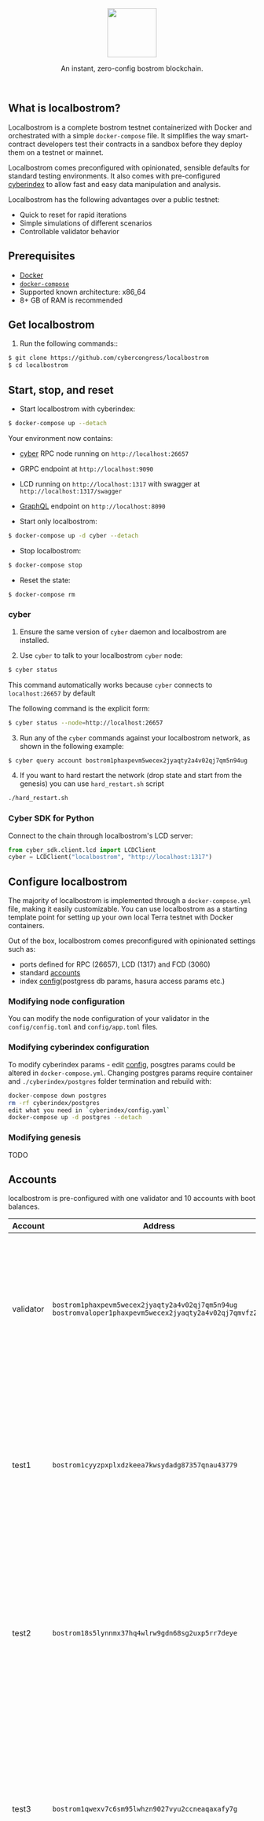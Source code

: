 <p>&nbsp;</p>
<p align="center">
<img src="https://cyb.ai/large-green.28aa247dfc.png" width=100>
</p>

<p align="center">
An instant, zero-config bostrom blockchain.
</p>

<br/>

## What is localbostrom?

Localbostrom is a complete bostrom testnet containerized with Docker and orchestrated with a simple `docker-compose` file. It simplifies the way smart-contract developers test their contracts in a sandbox before they deploy them on a testnet or mainnet.

Localbostrom comes preconfigured with opinionated, sensible defaults for standard testing environments. It also comes with pre-configured [cyberindex](https://github.com/cybercongress/cyberindex) to allow fast and easy data manipulation and analysis.

Localbostrom has the following advantages over a public testnet:

- Quick to reset for rapid iterations
- Simple simulations of different scenarios
- Controllable validator behavior

## Prerequisites

- [Docker](https://www.docker.com/)
- [`docker-compose`](https://github.com/docker/compose)
- Supported known architecture: x86_64
- 8+ GB of RAM is recommended

## Get localbostrom

1. Run the following commands::

```sh
$ git clone https://github.com/cybercongress/localbostrom
$ cd localbostrom
```

## Start, stop, and reset

- Start localbostrom with cyberindex:

```sh
$ docker-compose up --detach
```

Your environment now contains:

- [cyber](https://github.com/cybercongress/go-cyber) RPC node running on `http://localhost:26657`
- GRPC endpoint at `http://localhost:9090`
- LCD running on `http://localhost:1317` with swagger at `http://localhost:1317/swagger`
- [GraphQL](https://hasura.io/docs/latest/graphql/core/index/) endpoint on `http://localhost:8090`

- Start only localbostrom:

```sh
$ docker-compose up -d cyber --detach
```

- Stop localbostrom:

```sh
$ docker-compose stop
```

- Reset the state:

```sh
$ docker-compose rm
```

### cyber

1. Ensure the same version of `cyber` daemon and localbostrom are installed.

2. Use `cyber` to talk to your localbostrom `cyber` node:

```sh
$ cyber status
```

This command automatically works because `cyber` connects to `localhost:26657` by default

The following command is the explicit form:
```sh
$ cyber status --node=http://localhost:26657
```

3. Run any of the `cyber` commands against your localbostrom network, as shown in the following example:

```sh
$ cyber query account bostrom1phaxpevm5wecex2jyaqty2a4v02qj7qm5n94ug
```

4. If you want to hard restart the network (drop state and start from the genesis) you can use `hard_restart.sh` script

```sh
./hard_restart.sh
```

### Cyber SDK for Python

Connect to the chain through localbostrom's LCD server:

```python
from cyber_sdk.client.lcd import LCDClient
cyber = LCDClient("localbostrom", "http://localhost:1317")
```

## Configure localbostrom

The majority of localbostrom is implemented through a `docker-compose.yml` file, making it easily customizable. You can use localbostrom as a starting template point for setting up your own local Terra testnet with Docker containers.

Out of the box, localbostrom comes preconfigured with opinionated settings such as:

- ports defined for RPC (26657), LCD (1317) and FCD (3060)
- standard [accounts](#accounts)
- index [config](./cyberindex/config.yaml)(postgress db params, hasura access params etc.)

### Modifying node configuration

You can modify the node configuration of your validator in the `config/config.toml` and `config/app.toml` files.

### Modifying cyberindex configuration

To modify cyberindex params - edit [config](./cyberindex/config.yaml), posgtres params could be altered in `docker-compose.yml`. Changing postgres params require container and `./cyberindex/postgres` folder termination and rebuild with:

```sh
docker-compose down postgres
rm -rf cyberindex/postgres
edit what you need in `cyberindex/config.yaml`
docker-compose up -d postgres --detach
```

### Modifying genesis

TODO

## Accounts

localbostrom is pre-configured with one validator and 10 accounts with boot balances.

| Account   | Address                                                                                                  | Mnemonic                                                                                                                                                                   |
| --------- | -------------------------------------------------------------------------------------------------------- | -------------------------------------------------------------------------------------------------------------------------------------------------------------------------- |
| validator | `bostrom1phaxpevm5wecex2jyaqty2a4v02qj7qm5n94ug`<br/>`bostromvaloper1phaxpevm5wecex2jyaqty2a4v02qj7qmvfz2vt` | `satisfy adjust timber high purchase tuition stool faith fine install that you unaware feed domain license impose boss human eager hat rent enjoy dawn`                    |
| test1     | `bostrom1cyyzpxplxdzkeea7kwsydadg87357qnau43779`                                                           | `notice oak worry limit wrap speak medal online prefer cluster roof addict wrist behave treat actual wasp year salad speed social layer crew genius`                       |
| test2     | `bostrom18s5lynnmx37hq4wlrw9gdn68sg2uxp5rr7deye`                                                           | `quality vacuum heart guard buzz spike sight swarm shove special gym robust assume sudden deposit grid alcohol choice devote leader tilt noodle tide penalty`              |
| test3     | `bostrom1qwexv7c6sm95lwhzn9027vyu2ccneaqaxafy7g`                                                           | `symbol force gallery make bulk round subway violin worry mixture penalty kingdom boring survey tool fringe patrol sausage hard admit remember broken alien absorb`        |
| test4     | `bostrom14hcxlnwlqtq75ttaxf674vk6mafspg8x9q5suy`                                                           | `bounce success option birth apple portion aunt rural episode solution hockey pencil lend session cause hedgehog slender journey system canvas decorate razor catch empty` |
| test5     | `bostrom12rr534cer5c0vj53eq4y32lcwguyy7nnxrglz7`                                                           | `second render cat sing soup reward cluster island bench diet lumber grocery repeat balcony perfect diesel stumble piano distance caught occur example ozone loyal`        |
| test6     | `bostrom1nt33cjd5auzh36syym6azgc8tve0jlvk5m8a64`                                                           | `spatial forest elevator battle also spoon fun skirt flight initial nasty transfer glory palm drama gossip remove fan joke shove label dune debate quick`                  |
| test7     | `bostrom10qfrpash5g2vk3hppvu45x0g860czur8zpn8w6`                                                           | `noble width taxi input there patrol clown public spell aunt wish punch moment will misery eight excess arena pen turtle minimum grain vague inmate`                       |
| test8     | `bostrom1f4tvsdukfwh6s9swrc24gkuz23tp8pd3jdyhpg`                                                           | `cream sport mango believe inhale text fish rely elegant below earth april wall rug ritual blossom cherry detail length blind digital proof identify ride`                 |
| test9     | `bostrom1myv43sqgnj5sm4zl98ftl45af9cfzk7nu6p3gz`                                                           | `index light average senior silent limit usual local involve delay update rack cause inmate wall render magnet common feature laundry exact casual resource hundred`       |
| test10    | `bostrom14gs9zqh8m49yy9kscjqu9h72exyf295azqa4qr`                                                           | `prefer forget visit mistake mixture feel eyebrow autumn shop pair address airport diesel street pass vague innocent poem method awful require hurry unhappy shoulder`     |

## Whole setup architecture

```sh
.
├── bostrom_config          `folder wich typically is .cyber/config, containd all node configs and params`
│   ├── addrbook.json
│   ├── app.toml
│   ├── client.toml
│   ├── config.toml
│   ├── genesis.json
│   ├── node_key.json
│   └── priv_validator_key.json
├── cyberindex               `folder containing everything relayted to cyberindex`
│   ├── config.yaml          `cyberindex config`
│   ├── postgres             `folder contains postgress db`
│   └── schema               `folder with sql views for db, add yours here to be initiated during postgres startup`
│       ├── 00-cosmos.sql
│       ├── 01-auth.sql
│       ├── 02-bank.sql
│       ├── 03-modules.sql
│       ├── 04-graph.sql
│       ├── 05-grid.sql
│       ├── 06-resources.sql
│       └── 07-wasm.sql
├── data                      `contain all chain data`
│   └── priv_validator_state.json
├── docker-compose.yml
├── hard_restart.sh
└── README.md
```
